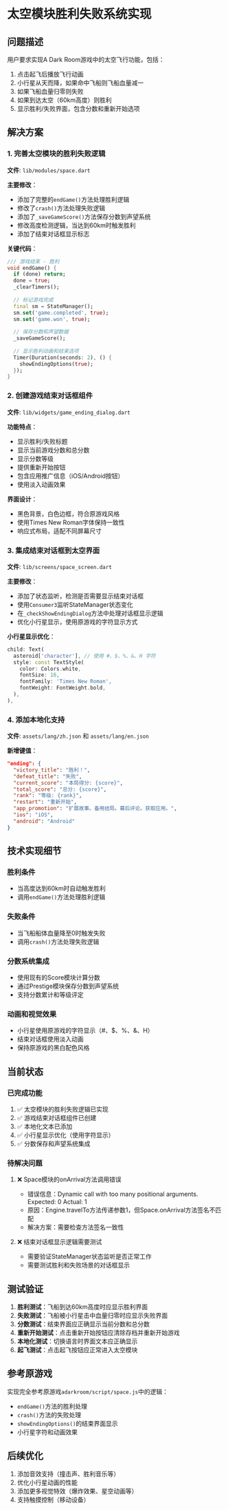 # 太空模块胜利失败系统实现

## 问题描述

用户要求实现A Dark Room游戏中的太空飞行功能，包括：
1. 点击起飞后播放飞行动画
2. 小行星从天而降，如果命中飞船则飞船血量减一
3. 如果飞船血量归零则失败
4. 如果到达太空（60km高度）则胜利
5. 显示胜利/失败界面，包含分数和重新开始选项

## 解决方案

### 1. 完善太空模块的胜利失败逻辑

**文件**: `lib/modules/space.dart`

**主要修改**：
- 添加了完整的`endGame()`方法处理胜利逻辑
- 修改了`crash()`方法处理失败逻辑
- 添加了`_saveGameScore()`方法保存分数到声望系统
- 修改高度检测逻辑，当达到60km时触发胜利
- 添加了结束对话框显示标志

**关键代码**：
```dart
/// 游戏结束 - 胜利
void endGame() {
  if (done) return;
  done = true;
  _clearTimers();
  
  // 标记游戏完成
  final sm = StateManager();
  sm.set('game.completed', true);
  sm.set('game.won', true);
  
  // 保存分数和声望数据
  _saveGameScore();
  
  // 显示胜利动画和结束选项
  Timer(Duration(seconds: 2), () {
    showEndingOptions(true);
  });
}
```

### 2. 创建游戏结束对话框组件

**文件**: `lib/widgets/game_ending_dialog.dart`

**功能特点**：
- 显示胜利/失败标题
- 显示当前游戏分数和总分数
- 显示分数等级
- 提供重新开始按钮
- 包含应用推广信息（iOS/Android按钮）
- 使用淡入动画效果

**界面设计**：
- 黑色背景，白色边框，符合原游戏风格
- 使用Times New Roman字体保持一致性
- 响应式布局，适配不同屏幕尺寸

### 3. 集成结束对话框到太空界面

**文件**: `lib/screens/space_screen.dart`

**主要修改**：
- 添加了状态监听，检测是否需要显示结束对话框
- 使用`Consumer3`监听StateManager状态变化
- 在`_checkShowEndingDialog`方法中处理对话框显示逻辑
- 优化小行星显示，使用原游戏的字符显示方式

**小行星显示优化**：
```dart
child: Text(
  asteroid['character'], // 使用 #、$、%、&、H 字符
  style: const TextStyle(
    color: Colors.white,
    fontSize: 16,
    fontFamily: 'Times New Roman',
    fontWeight: FontWeight.bold,
  ),
),
```

### 4. 添加本地化支持

**文件**: `assets/lang/zh.json` 和 `assets/lang/en.json`

**新增键值**：
```json
"ending": {
  "victory_title": "胜利！",
  "defeat_title": "失败",
  "current_score": "本局得分: {score}",
  "total_score": "总分: {score}",
  "rank": "等级: {rank}",
  "restart": "重新开始",
  "app_promotion": "扩展故事。备用结局。幕后评论。获取应用。",
  "ios": "iOS",
  "android": "Android"
}
```

## 技术实现细节

### 胜利条件
- 当高度达到60km时自动触发胜利
- 调用`endGame()`方法处理胜利逻辑

### 失败条件
- 当飞船船体血量降至0时触发失败
- 调用`crash()`方法处理失败逻辑

### 分数系统集成
- 使用现有的Score模块计算分数
- 通过Prestige模块保存分数到声望系统
- 支持分数累计和等级评定

### 动画和视觉效果
- 小行星使用原游戏的字符显示（#、$、%、&、H）
- 结束对话框使用淡入动画
- 保持原游戏的黑白配色风格

## 当前状态

### 已完成功能
1. ✅ 太空模块的胜利失败逻辑已实现
2. ✅ 游戏结束对话框组件已创建
3. ✅ 本地化文本已添加
4. ✅ 小行星显示优化（使用字符显示）
5. ✅ 分数保存和声望系统集成

### 待解决问题
1. ❌ Space模块的onArrival方法调用错误
   - 错误信息：Dynamic call with too many positional arguments. Expected: 0 Actual: 1
   - 原因：Engine.travelTo方法传递参数1，但Space.onArrival方法签名不匹配
   - 解决方案：需要检查方法签名一致性

2. ❌ 结束对话框显示逻辑需要测试
   - 需要验证StateManager状态监听是否正常工作
   - 需要测试胜利和失败场景的对话框显示

## 测试验证

1. **胜利测试**：飞船到达60km高度时应显示胜利界面
2. **失败测试**：飞船被小行星击中血量归零时应显示失败界面
3. **分数测试**：结束界面应正确显示当前分数和总分数
4. **重新开始测试**：点击重新开始按钮应清除存档并重新开始游戏
5. **本地化测试**：切换语言时界面文本应正确显示
6. **起飞测试**：点击起飞按钮应正常进入太空模块

## 参考原游戏

实现完全参考原游戏`adarkroom/script/space.js`中的逻辑：
- `endGame()`方法的胜利处理
- `crash()`方法的失败处理
- `showEndingOptions()`的结束界面显示
- 小行星字符和动画效果

## 后续优化

1. 添加音效支持（撞击声、胜利音乐等）
2. 优化小行星动画的性能
3. 添加更多视觉特效（爆炸效果、星空动画等）
4. 支持触摸控制（移动设备）
